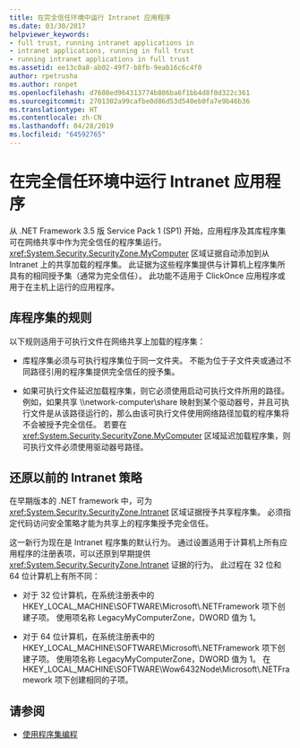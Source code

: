```yaml
---
title: 在完全信任环境中运行 Intranet 应用程序
ms.date: 03/30/2017
helpviewer_keywords:
- full trust, running intranet applications in
- intranet applications, running in full trust
- running intranet applications in full trust
ms.assetid: ee13c0a8-ab02-49f7-b8fb-9eab16c6c4f0
author: rpetrusha
ms.author: ronpet
ms.openlocfilehash: d7608ed964313774b806ba6f1bb4d8f0d322c361
ms.sourcegitcommit: 2701302a99cafbe0d86d53d540eb0fa7e9b46b36
ms.translationtype: HT
ms.contentlocale: zh-CN
ms.lasthandoff: 04/28/2019
ms.locfileid: "64592765"
---
```

# <a name="running-intranet-applications-in-full-trust"></a>在完全信任环境中运行 Intranet 应用程序
从 .NET Framework 3.5 版 Service Pack 1 (SP1) 开始，应用程序及其库程序集可在网络共享中作为完全信任的程序集运行。 <xref:System.Security.SecurityZone.MyComputer> 区域证据自动添加到从 Intranet 上的共享加载的程序集。 此证据为这些程序集提供与计算机上程序集所具有的相同授予集（通常为完全信任）。 此功能不适用于 ClickOnce 应用程序或用于在主机上运行的应用程序。  
  
## <a name="rules-for-library-assemblies"></a>库程序集的规则  
 以下规则适用于可执行文件在网络共享上加载的程序集：  
  
- 库程序集必须与可执行程序集位于同一文件夹。 不能为位于子文件夹或通过不同路径引用的程序集提供完全信任的授予集。  
  
- 如果可执行文件延迟加载程序集，则它必须使用启动可执行文件所用的路径。 例如，如果共享 \\\\network-computer\\share 映射到某个驱动器号，并且可执行文件是从该路径运行的，那么由该可执行文件使用网络路径加载的程序集将不会被授予完全信任。 若要在 <xref:System.Security.SecurityZone.MyComputer> 区域延迟加载程序集，则可执行文件必须使用驱动器号路径。  
  
## <a name="restoring-the-former-intranet-policy"></a>还原以前的 Intranet 策略  
 在早期版本的 .NET framework 中，可为 <xref:System.Security.SecurityZone.Intranet> 区域证据授予共享程序集。 必须指定代码访问安全策略才能为共享上的程序集授予完全信任。  
  
 这一新行为现在是 Intranet 程序集的默认行为。 通过设置适用于计算机上所有应用程序的注册表项，可以还原到早期提供 <xref:System.Security.SecurityZone.Intranet> 证据的行为。 此过程在 32 位和 64 位计算机上有所不同：  
  
- 对于 32 位计算机，在系统注册表中的 HKEY_LOCAL_MACHINE\SOFTWARE\Microsoft\\.NETFramework 项下创建子项。 使用项名称 LegacyMyComputerZone，DWORD 值为 1。  
  
- 对于 64 位计算机，在系统注册表中的 HKEY_LOCAL_MACHINE\SOFTWARE\Microsoft\\.NETFramework 项下创建子项。 使用项名称 LegacyMyComputerZone，DWORD 值为 1。 在 HKEY_LOCAL_MACHINE\SOFTWARE\Wow6432Node\Microsoft\\.NETFramework 项下创建相同的子项。  
  
## <a name="see-also"></a>请参阅

- [使用程序集编程](../../../docs/framework/app-domains/programming-with-assemblies.md)
